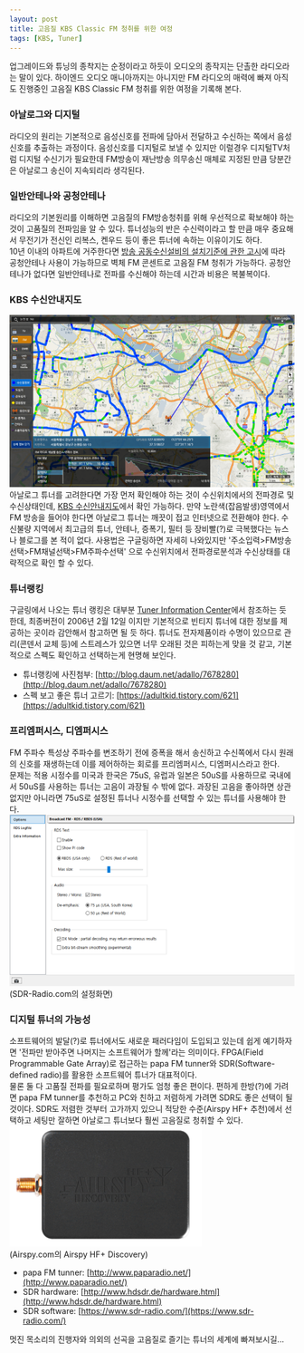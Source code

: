 ```yaml
---
layout: post
title: 고음질 KBS Classic FM 청취를 위한 여정
tags: [KBS, Tuner]
---
```


업그레이드와 튜닝의 종착지는 순정이라고 하듯이 오디오의 종작지는 단촐한 라디오라는 말이 있다. 하이엔드 오디오 매니아까지는 아니지만 FM 라디오의 매력에 빠져 아직도 진행중인 고음질 KBS Classic FM 청취를 위한 여정을 기록해 본다.

### 아날로그와 디지털

라디오의 원리는 기본적으로 음성신호를 전파에 담아서 전달하고 수신하는 쪽에서 음성신호를 추출하는 과정이다. 음성신호를 디지털로 보낼 수 있지만 이럴경우 디지털TV처럼 디지털 수신기가 필요한데 FM방송이 재난방송 의무송신 매체로 지정된 만큼 당분간은 아날로그 송신이 지속되리라 생각된다.

### 일반안테나와 공청안테나

라디오의 기본원리를 이해하면 고음질의 FM방송청취를 위해 우선적으로 확보해야 하는것이 고품질의 전파임을 알 수 있다. 튜너성능의 반은 수신력이라고 할 만큼 매우 중요해서 무전기가 전신인 리복스, 켄우드 등이 좋은 튜너에 속하는 이유이기도 하다.  
10년 이내의 아파트에 거주한다면 [방송 공동수신설비의 설치기준에 관한 고시](http://www.law.go.kr/%ED%96%89%EC%A0%95%EA%B7%9C%EC%B9%99/%EB%B0%A9%EC%86%A1%EA%B3%B5%EB%8F%99%EC%88%98%EC%8B%A0%EC%84%A4%EB%B9%84%EC%9D%98%EC%84%A4%EC%B9%98%EA%B8%B0%EC%A4%80%EC%97%90%EA%B4%80%ED%95%9C%EA%B3%A0%EC%8B%9C)에 따라 공청안테나 사용이 가능하므로 벽체 FM 콘센트로 고음질 FM 청취가 가능하다. 공청안테나가 없다면 일반안테나로 전파를 수신해야 하는데 시간과 비용은 복불복이다.

### KBS 수신안내지도

![kbs-fm-map](/img/kbs_fm_map.png)  
아날로그 튜너를 고려한다면 가장 먼저 확인해야 하는 것이 수신위치에서의 전파경로 및 수신상태인데, [KBS 수신안내지도](https://map.kbs.co.kr/map.jsp)에서 확인 가능하다. 만약 노란색(잡음발생)영역에서 FM 방송을 들어야 한다면 아날로그 튜너는 깨끗이 접고 인터넷으로 전환해야 한다. 수신불량 지역에서 최고급의 튜너, 안테나, 증폭기, 필터 등 장비빨(?)로 극복했다는 뉴스나 블로그를 본 적이 없다. 사용법은 구글링하면 자세히 나와있지만 '주소입력>FM방송선택>FM채널선택>FM주파수선택' 으로 수신위치에서 전파경로분석과 수신상태를 대략적으로 확인 할 수 있다.

### 튜너랭킹

구글링에서 나오는 튜너 랭킹은 대부분 [Tuner Information Center](ttps://www.fmtunerinfo.com/standings.html)에서 참조하는 듯 한데, 최종버전이 2006년 2월 12일 이지만 기본적으로 빈티지 튜너에 대한 정보를 제공하는 곳이라 감안해서 참고하면 될 듯 하다. 튜너도 전자제품이라 수명이 있으므로 관리(콘덴서 교체 등)에 스트레스가 있으면 너무 오래된 것은 피하는게 맞을 것 같고, 기본적으로 스펙도 확인하고 선택하는게 현명해 보인다.

- 튜너랭킹에 사진첨부: [http://blog.daum.net/adallo/7678280](http://blog.daum.net/adallo/7678280)
- 스펙 보고 좋은 튜너 고르기: [https://adultkid.tistory.com/621](https://adultkid.tistory.com/621)

### 프리엠퍼시스, 디엠퍼시스

FM 주파수 특성상 주파수를 변조하기 전에 증폭을 해서 송신하고 수신쪽에서 다시 원래의 신호를 재생하는데 이를 제어하하는 회로를 프리엠퍼시스, 디엠퍼시스라고 한다.  
문제는 적용 시정수를 미국과 한국은 75uS, 유럽과 일본은 50uS를 사용하므로 국내에서 50uS를 사용하는 튜너는 고음이 과장될 수 밖에 없다. 과장된 고음을 좋아하면 상관없지만 아니라면 75uS로 설정된 튜너나 시정수를 선택할 수 있는 튜너를 사용해야 한다.
![sdr-radio-rds](/img/sdr_radio_rds.png)  
(SDR-Radio.com의 설정화면)

### 디지털 튜너의 가능성

소프트웨어의 발달(?)로 튜너에서도 새로운 패러다임이 도입되고 있는데 쉽게 예기하자면 '전파만 받아주면 나머지는 소프트웨어가 할께'라는 의미이다. FPGA(Field Programmable Gate Array)로 접근하는 papa FM tunner와 SDR(Software-defined radio)를 활용한 소프트웨어 튜너가 대표적이다.  
물론 둘 다 고품질 전파를 필요로하며 평가도 엄청 좋은 편이다. 편하게 한방(?)에 가려면 papa FM tunner를 추천하고 PC와 친하고 저렴하게 가려면 SDR도 좋은 선택이 될 것이다. SDR도 저렴한 것부터 고가까지 있으니 적당한 수준(Airspy HF+ 추천)에서 선택하고 세팅만 잘하면 아날로그 튜너보다 훨씬 고음질로 청취할 수 있다.  
![hfplus-discovery](/img/hfplus_discovery.png)  
(Airspy.com의 Airspy HF+ Discovery)

- papa FM tunner: [http://www.paparadio.net/](http://www.paparadio.net/)
- SDR hardware: [http://www.hdsdr.de/hardware.html](http://www.hdsdr.de/hardware.html)
- SDR software: [https://www.sdr-radio.com/](https://www.sdr-radio.com/)

멋진 목소리의 진행자와 의외의 선곡을 고음질로 즐기는 튜너의 세계에 빠져보시길...

